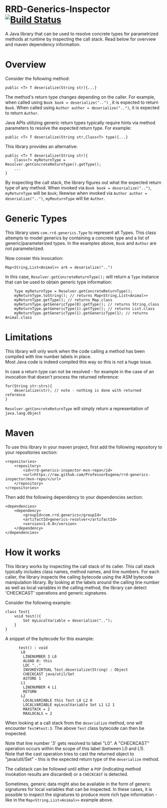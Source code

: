 RRD-Generics-Inspector [![Build Status](https://drone.io/github.com/ProfessorEugene/rrd-generics-inspector/status.png)](https://drone.io/github.com/ProfessorEugene/rrd-generics-inspector/latest)
======================
A Java library that can be used to resolve concrete types for parametrized methods at runtime by inspecting the call stack.
Read below for overview and maven dependency information. 

Overview
========
Consider the following method:
	
	public <T> T deserialize(String str){...}
	
The method's return type changes depending on the caller.  For example, when called using `Book book = deserialize("..")` , 
it is expected to return `Book`.  When called using `Author author = deserialize("..")`, it is expected to return `Author`.

Java APIs utilizing generic return types typically require hints via method parameters to resolve the expected return type.
For example:

	public <T> T deserialize(String str,Class<T> type){...}


This library provides an alternative:
	
	public <T> T deserialize(String str){
		Class<?> myReturnType = Resolver.getConcreteReturnType().getType();
		...
	}
	

By inspecting the call stack, the library figures out what the expected return type of any method.  When invoked via
`Book book = deserialize("..")`, `myReturnType` will be `Book`; likewise when invoked via `Author author = deserialize("..")`, 
`myReuturnType` will be `Author`.

Generic Types
=============
This library uses `com.rrd.generics.Type` to represent all Types.  This class attempts to model generics by containing
a concrete type and a list of generic/parameterized types.  In the examples above, `Book` and `Author` are not parameterized.

Now consier this invocation: 

	Map<String,List<Animal>> ark = deserialize("..")

In this case, `Resolver.getConcreteReturnType();` will return a `Type` instance that can be used to obtain generic type information:

		Type myReturnType = Resolver.getConcreteReturnType();
		myReturnType.toString(); // returns Map<String,List<Animal>>
		myReturnType.getType(); // returns Map.class
		myReturnType.getGenericType(0).getType(); // returns String.class
		myReturnType.getGenericType(1).getType(); // returns List.class
		myReturnType.getGenericType(1).getGenericType(1); // returns Animal.class


Limitations
===========
This library will only work when the code calling a method has been compiled with line number labels in place.  
Most Java code is indeed compiled this way so this is not a huge issue.

In case a return type can not be resolved - for example in the case of an invocation that doesn't process the returned reference:	

	for(String str:strs){
		deserialize(str); // note - nothing is done with returned reference
	}
	
`Resolver.getConcreteReturnType` will simply return a representation of `java.lang.Object`


Maven
=====
To use this library in your maven project, first add the following repository to your repositories section:

	<repositories>
	    <repository>
	        <id>rrd-generics-inspector-mvn-repo</id>
	        <url>https://raw.github.com/ProfessorEugene/rrd-generics-inspector/mvn-repo/</url>        
	    </repository>
	</repositories>

Then add the following dependency to your dependencies section:

	<dependencies>
		<dependency>
			<groupId>com.rrd.generics</groupId>
			<artifactId>generics-resolver</artifactId>
			<version>1.0.0</version>
		</dependency>
	</dependencies>

How it works
============
This library works by inspecting the call stack of its caller.  This call stack typically includes class names, method names, and line numbers.
For each caller, the library inspects the calling bytecode using the ASM bytecode manipulation library.  By looking at the labels around the 
calling line number as well as local variables in the calling method, the library can detect 'CHECKCAST' operations and generic signatures.

Consider the following example:

	class Test{
		void test(){
			Set myLocalVariable = deserialize("..");		
		}
	}

A snippet of the bytecode for this example:

		  test() : void
		   L0
		    LINENUMBER 3 L0
		    ALOAD 0: this
		    LDC ".."
		    INVOKEVIRTUAL Test.deserialize(String) : Object
		    CHECKCAST java/util/Set
		    ASTORE 1
		   L1
		    LINENUMBER 4 L1
		    RETURN
		   L2
		    LOCALVARIABLE this Test L0 L2 0
		    LOCALVARIABLE myLocalVariable Set L1 L2 1
		    MAXSTACK = 2
		    MAXLOCALS = 2

When looking at a call stack from the `deserialize` method, one will encounter `Test#test:3`.  The above `Test` class bytecode can then
be inspected.

Note that line number '3' gets resolved to label "L0".  A "CHECKCAST" operation occurs within the scope of this label (between L0 and L1).  
Note that the cast operation tries to cast the returned object to "java/util/Set" - this is the expected return type of the `deserialize` method.

The callstack can be followed until either a `POP` (indicating method invokation results are discarded) or a `CHECKCAST` is detected.

Sometimes, generic data might also be available in the form of generic signatures for local variables that can be inspected.  In these cases, it 
is possible to inspect the signatures to produce more rich type information - like in the `Map<String,List<Animal>>` example above.



